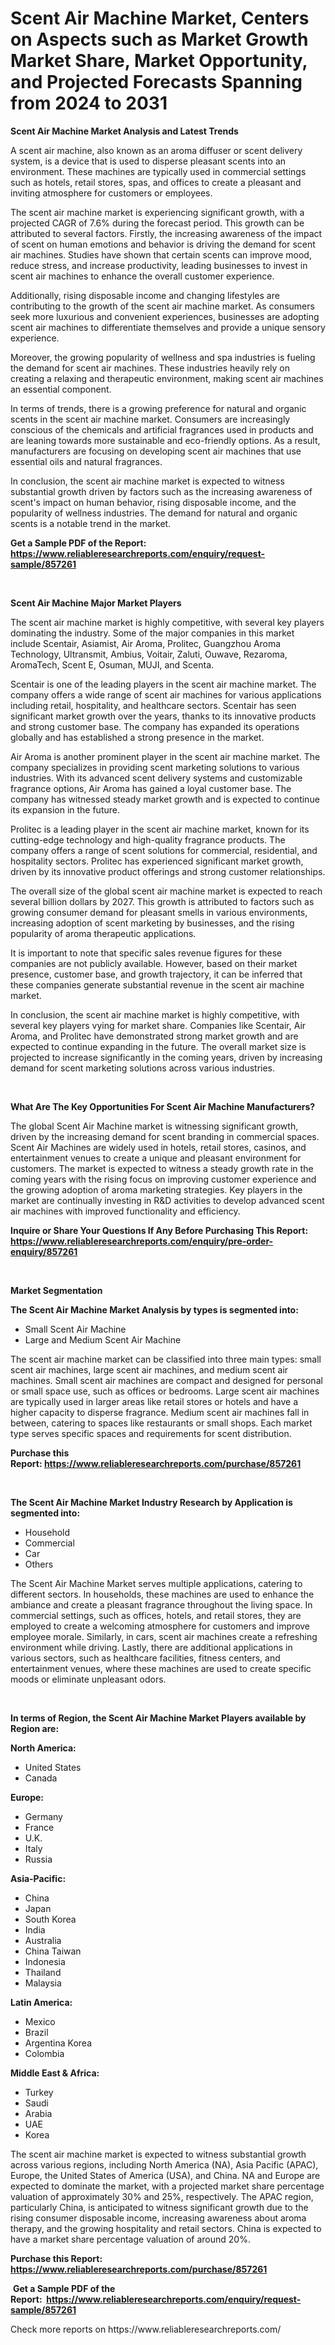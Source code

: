 <p><h1>Scent Air Machine Market, Centers on Aspects such as Market Growth Market Share, Market Opportunity, and Projected Forecasts Spanning from 2024 to 2031</h1></p><p><strong>Scent Air Machine Market Analysis and Latest Trends</strong></p>
<p><p>A scent air machine, also known as an aroma diffuser or scent delivery system, is a device that is used to disperse pleasant scents into an environment. These machines are typically used in commercial settings such as hotels, retail stores, spas, and offices to create a pleasant and inviting atmosphere for customers or employees.</p><p>The scent air machine market is experiencing significant growth, with a projected CAGR of 7.6% during the forecast period. This growth can be attributed to several factors. Firstly, the increasing awareness of the impact of scent on human emotions and behavior is driving the demand for scent air machines. Studies have shown that certain scents can improve mood, reduce stress, and increase productivity, leading businesses to invest in scent air machines to enhance the overall customer experience.</p><p>Additionally, rising disposable income and changing lifestyles are contributing to the growth of the scent air machine market. As consumers seek more luxurious and convenient experiences, businesses are adopting scent air machines to differentiate themselves and provide a unique sensory experience.</p><p>Moreover, the growing popularity of wellness and spa industries is fueling the demand for scent air machines. These industries heavily rely on creating a relaxing and therapeutic environment, making scent air machines an essential component.</p><p>In terms of trends, there is a growing preference for natural and organic scents in the scent air machine market. Consumers are increasingly conscious of the chemicals and artificial fragrances used in products and are leaning towards more sustainable and eco-friendly options. As a result, manufacturers are focusing on developing scent air machines that use essential oils and natural fragrances.</p><p>In conclusion, the scent air machine market is expected to witness substantial growth driven by factors such as the increasing awareness of scent's impact on human behavior, rising disposable income, and the popularity of wellness industries. The demand for natural and organic scents is a notable trend in the market.</p></p>
<p><strong>Get a Sample PDF of the Report:&nbsp; <a href="https://www.reliableresearchreports.com/enquiry/request-sample/857261">https://www.reliableresearchreports.com/enquiry/request-sample/857261</a></strong></p>
<p>&nbsp;</p>
<p><strong>Scent Air Machine Major Market Players</strong></p>
<p><p>The scent air machine market is highly competitive, with several key players dominating the industry. Some of the major companies in this market include Scentair, Asiamist, Air Aroma, Prolitec, Guangzhou Aroma Technology, Ultransmit, Ambius, Voitair, Zaluti, Ouwave, Rezaroma, AromaTech, Scent E, Osuman, MUJI, and Scenta.</p><p>Scentair is one of the leading players in the scent air machine market. The company offers a wide range of scent air machines for various applications including retail, hospitality, and healthcare sectors. Scentair has seen significant market growth over the years, thanks to its innovative products and strong customer base. The company has expanded its operations globally and has established a strong presence in the market.</p><p>Air Aroma is another prominent player in the scent air machine market. The company specializes in providing scent marketing solutions to various industries. With its advanced scent delivery systems and customizable fragrance options, Air Aroma has gained a loyal customer base. The company has witnessed steady market growth and is expected to continue its expansion in the future.</p><p>Prolitec is a leading player in the scent air machine market, known for its cutting-edge technology and high-quality fragrance products. The company offers a range of scent solutions for commercial, residential, and hospitality sectors. Prolitec has experienced significant market growth, driven by its innovative product offerings and strong customer relationships.</p><p>The overall size of the global scent air machine market is expected to reach several billion dollars by 2027. This growth is attributed to factors such as growing consumer demand for pleasant smells in various environments, increasing adoption of scent marketing by businesses, and the rising popularity of aroma therapeutic applications.</p><p>It is important to note that specific sales revenue figures for these companies are not publicly available. However, based on their market presence, customer base, and growth trajectory, it can be inferred that these companies generate substantial revenue in the scent air machine market.</p><p>In conclusion, the scent air machine market is highly competitive, with several key players vying for market share. Companies like Scentair, Air Aroma, and Prolitec have demonstrated strong market growth and are expected to continue expanding in the future. The overall market size is projected to increase significantly in the coming years, driven by increasing demand for scent marketing solutions across various industries.</p></p>
<p>&nbsp;</p>
<p><strong>What Are The Key Opportunities For Scent Air Machine Manufacturers?</strong></p>
<p><p>The global Scent Air Machine market is witnessing significant growth, driven by the increasing demand for scent branding in commercial spaces. Scent Air Machines are widely used in hotels, retail stores, casinos, and entertainment venues to create a unique and pleasant environment for customers. The market is expected to witness a steady growth rate in the coming years with the rising focus on improving customer experience and the growing adoption of aroma marketing strategies. Key players in the market are continually investing in R&D activities to develop advanced scent air machines with improved functionality and efficiency.</p></p>
<p><strong>Inquire or Share Your Questions If Any Before Purchasing This Report: <a href="https://www.reliableresearchreports.com/enquiry/pre-order-enquiry/857261">https://www.reliableresearchreports.com/enquiry/pre-order-enquiry/857261</a></strong></p>
<p>&nbsp;</p>
<p><strong>Market Segmentation</strong></p>
<p><strong>The Scent Air Machine Market Analysis by types is segmented into:</strong></p>
<p><ul><li>Small Scent Air Machine</li><li>Large and Medium Scent Air Machine</li></ul></p>
<p><p>The scent air machine market can be classified into three main types: small scent air machines, large scent air machines, and medium scent air machines. Small scent air machines are compact and designed for personal or small space use, such as offices or bedrooms. Large scent air machines are typically used in larger areas like retail stores or hotels and have a higher capacity to disperse fragrance. Medium scent air machines fall in between, catering to spaces like restaurants or small shops. Each market type serves specific spaces and requirements for scent distribution.</p></p>
<p><strong>Purchase this Report:&nbsp;<a href="https://www.reliableresearchreports.com/purchase/857261">https://www.reliableresearchreports.com/purchase/857261</a></strong></p>
<p>&nbsp;</p>
<p><strong>The Scent Air Machine Market Industry Research by Application is segmented into:</strong></p>
<p><ul><li>Household</li><li>Commercial</li><li>Car</li><li>Others</li></ul></p>
<p><p>The Scent Air Machine Market serves multiple applications, catering to different sectors. In households, these machines are used to enhance the ambiance and create a pleasant fragrance throughout the living space. In commercial settings, such as offices, hotels, and retail stores, they are employed to create a welcoming atmosphere for customers and improve employee morale. Similarly, in cars, scent air machines create a refreshing environment while driving. Lastly, there are additional applications in various sectors, such as healthcare facilities, fitness centers, and entertainment venues, where these machines are used to create specific moods or eliminate unpleasant odors.</p></p>
<p>&nbsp;</p>
<p><strong>In terms of Region, the Scent Air Machine Market Players available by Region are:</strong></p>
<p>
    <p> <strong> North America: </strong>
        <ul>
            <li>United States</li>
            <li>Canada</li>
        </ul>
        </p> 
    <p> <strong> Europe: </strong>
        <ul>
            <li>Germany</li>
            <li>France</li>
            <li>U.K.</li>
            <li>Italy</li>
            <li>Russia</li>
        </ul>
        </p> 
    <p> <strong> Asia-Pacific: </strong>
        <ul>
            <li>China</li>
            <li>Japan</li>
            <li>South Korea</li>
            <li>India</li>
            <li>Australia</li>
            <li>China Taiwan</li>
            <li>Indonesia</li>
            <li>Thailand</li>
            <li>Malaysia</li>
        </ul>
        </p> 
    <p> <strong> Latin America: </strong>
        <ul>
            <li>Mexico</li>
            <li>Brazil</li>
            <li>Argentina Korea</li>
            <li>Colombia</li>
        </ul>
        </p> 
    <p> <strong> Middle East & Africa: </strong>
        <ul>
            <li>Turkey</li>
            <li>Saudi</li>
            <li>Arabia</li>
            <li>UAE</li>
            <li>Korea</li>
        </ul>
    </p>
    </p>
<p><p>The scent air machine market is expected to witness substantial growth across various regions, including North America (NA), Asia Pacific (APAC), Europe, the United States of America (USA), and China. NA and Europe are expected to dominate the market, with a projected market share percentage valuation of approximately 30% and 25%, respectively. The APAC region, particularly China, is anticipated to witness significant growth due to the rising consumer disposable income, increasing awareness about aroma therapy, and the growing hospitality and retail sectors. China is expected to have a market share percentage valuation of around 20%.</p></p>
<p><strong>Purchase this Report: <a href="https://www.reliableresearchreports.com/purchase/857261">https://www.reliableresearchreports.com/purchase/857261</a></strong></p>
<p>&nbsp;<strong>Get a Sample PDF of the Report:&nbsp;&nbsp;<a href="https://www.reliableresearchreports.com/enquiry/request-sample/857261">https://www.reliableresearchreports.com/enquiry/request-sample/857261</a></strong></p>
<p><strong></strong></p>
<p>Check more reports on https://www.reliableresearchreports.com/</p>